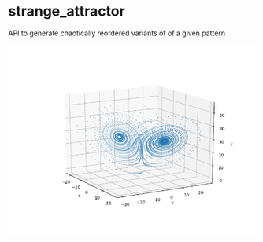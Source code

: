 # strange_attractor
API to generate chaotically reordered variants of of a given pattern

![](img/strange_attractor.png)
